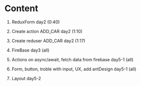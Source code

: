 # Content #

1. ReduxForm day2 (0:40)

2. Create action ADD_CAR day2 (1:10)

3. Create reduser ADD_CAR day2 (1:17)

4. FireBase day3 (all)

5. Actions on async/await, fetch data from firebase day5-1 (all)

6. Form, button, troble with input, UX, add antDesign day5-1 (all)

7. Layout day5-2
